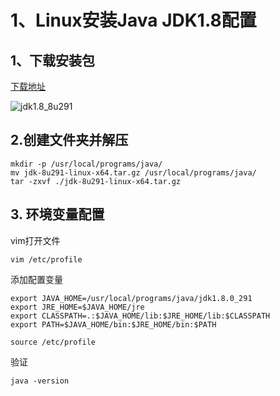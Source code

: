# 1、Linux安装Java JDK1.8配置

## 1、下载安装包

[下载地址](https://www.oracle.com/java/technologies/javase/javase-jdk8-downloads.html)

![jdk1.8_8u291](https://i.loli.net/2021/07/15/2bzelo4vVIUB6cP.png)

## 2.创建文件夹并解压

```
mkdir -p /usr/local/programs/java/
mv jdk-8u291-linux-x64.tar.gz /usr/local/programs/java/
tar -zxvf ./jdk-8u291-linux-x64.tar.gz
```

## 3. 环境变量配置

vim打开文件

```
vim /etc/profile
```

添加配置变量

```
export JAVA_HOME=/usr/local/programs/java/jdk1.8.0_291
export JRE_HOME=$JAVA_HOME/jre
export CLASSPATH=.:$JAVA_HOME/lib:$JRE_HOME/lib:$CLASSPATH
export PATH=$JAVA_HOME/bin:$JRE_HOME/bin:$PATH
```

```
source /etc/profile
```

验证

```
java -version
```












